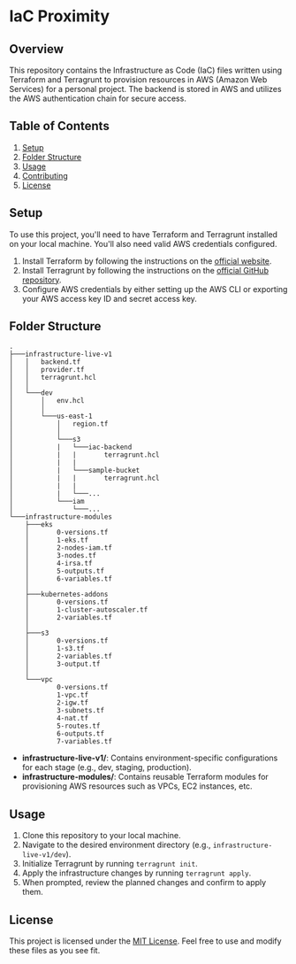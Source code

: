 # IaC Proximity

## Overview

This repository contains the Infrastructure as Code (IaC) files written using Terraform and Terragrunt to provision resources in AWS (Amazon Web Services) for a personal project. The backend is stored in AWS and utilizes the AWS authentication chain for secure access.

## Table of Contents

1. [Setup](#setup)
2. [Folder Structure](#folder-structure)
3. [Usage](#usage)
4. [Contributing](#contributing)
5. [License](#license)

## Setup

To use this project, you'll need to have Terraform and Terragrunt installed on your local machine. You'll also need valid AWS credentials configured.

1. Install Terraform by following the instructions on the [official website](https://www.terraform.io/downloads.html).
2. Install Terragrunt by following the instructions on the [official GitHub repository](https://github.com/gruntwork-io/terragrunt#install-terragrunt).
3. Configure AWS credentials by either setting up the AWS CLI or exporting your AWS access key ID and secret access key.

## Folder Structure

```
.
├───infrastructure-live-v1
│   │   backend.tf
│   │   provider.tf
│   │   terragrunt.hcl
│   │   
│   └───dev
│       │   env.hcl
│       │
│       └───us-east-1
│           │   region.tf
│           │
│           └───s3
│           |   └───iac-backend
│           |   |       terragrunt.hcl
│           |   |
│           |   └───sample-bucket
│           |   |       terragrunt.hcl
│           |   |
│           |   └───...
│           └───iam
│               └───...
└───infrastructure-modules
    ├───eks
    │       0-versions.tf
    │       1-eks.tf
    │       2-nodes-iam.tf
    │       3-nodes.tf
    │       4-irsa.tf
    │       5-outputs.tf
    │       6-variables.tf
    │
    ├───kubernetes-addons
    │       0-versions.tf
    │       1-cluster-autoscaler.tf
    │       2-variables.tf
    │
    ├───s3
    │       0-versions.tf
    │       1-s3.tf
    │       2-variables.tf
    │       3-output.tf
    │
    └───vpc
            0-versions.tf
            1-vpc.tf
            2-igw.tf
            3-subnets.tf
            4-nat.tf
            5-routes.tf
            6-outputs.tf
            7-variables.tf
```

- **infrastructure-live-v1/**: Contains environment-specific configurations for each stage (e.g., dev, staging, production).
- **infrastructure-modules/**: Contains reusable Terraform modules for provisioning AWS resources such as VPCs, EC2 instances, etc.

## Usage

1. Clone this repository to your local machine.
2. Navigate to the desired environment directory (e.g., `infrastructure-live-v1/dev`).
3. Initialize Terragrunt by running `terragrunt init`.
4. Apply the infrastructure changes by running `terragrunt apply`.
5. When prompted, review the planned changes and confirm to apply them.

## License

This project is licensed under the [MIT License](LICENSE). Feel free to use and modify these files as you see fit.
